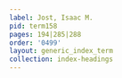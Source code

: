 ```yaml
---
label: Jost, Isaac M.
pid: term158
pages: 194|285|288
order: '0499'
layout: generic_index_term
collection: index-headings
---
```

